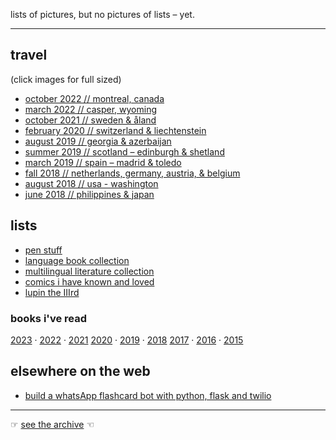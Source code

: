 lists of pictures, but no pictures of lists – yet.

---

## travel

(click images for full sized)

* [october 2022 // montreal, canada](2022-montreal)
* [march 2022 // casper, wyoming](2022-casper)
* [october 2021 // sweden & åland](2021-sweden)
* [february 2020 // switzerland & liechtenstein](2020-switzerland)
* [august 2019 // georgia & azerbaijan](2019-georgia-and-azerbaijan)
* [summer 2019 // scotland – edinburgh & shetland](2019-shetland)
* [march 2019 // spain – madrid & toledo](2019-madrid)
* [fall 2018 // netherlands, germany, austria, & belgium](2018-europe)
* [august 2018 // usa - washington](2018-washington)
* [june 2018 // philippines & japan](2018-philippines-and-japan)

## lists

* [pen stuff](pens)
* [language book collection](language-book-collection)
* [multilingual literature collection](multilingual-literature-collections)
* [comics i have known and loved](comics-I-have-known-and-loved)
* [lupin the IIIrd](lupin)

### books i've read

[2023](/books/2023) · [2022](/books/2022) · [2021](/books/2021)
[2020](/books/2020) · [2019](/books/2019) · [2018](/books/2018)
[2017](/books/2017) · [2016](/books/2016) · [2015](/books/2015)

## elsewhere on the web

* [build a whatsApp flashcard bot with python, flask and twilio](https://www.twilio.com/blog/build-whatsapp-flashcard-bot-python-flask-twilio)


----

☞ [see the archive](archive) ☜
